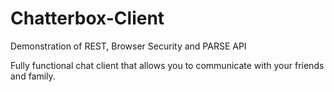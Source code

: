 # Chatterbox-Client
Demonstration of REST, Browser Security and PARSE API

Fully functional chat client that allows you to communicate with your friends and family.
